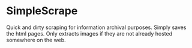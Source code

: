 # SimpleScrape
Quick and dirty scraping for information archival purposes. Simply saves the html pages. Only extracts images if they are not already hosted somewhere on the web. 
